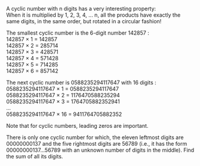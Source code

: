   <p>A cyclic number with n digits has a very interesting property:<br/>  When it is multiplied by 1, 2, 3, 4, ... n, all the products have exactly the same digits, in the same order, but rotated in a circular fashion!  </p>    <p>  The smallest cyclic number is the 6-digit number 142857 :<br/>  142857 &times; 1 = 142857<br/>  142857 &times; 2 = 285714<br/>  142857 &times; 3 = 428571<br/>  142857 &times; 4 = 571428<br/>  142857 &times; 5 = 714285<br/>  142857 &times; 6 = 857142    </p>    <p>  The next cyclic number is 0588235294117647 with 16 digits :<br/>  0588235294117647 &times; 1 = 0588235294117647<br/>  0588235294117647 &times; 2 = 1176470588235294<br/>  0588235294117647 &times; 3 = 1764705882352941<br/>  ...<br/>  0588235294117647 &times; 16 = 9411764705882352  </p>    <p>  Note that for cyclic numbers, leading zeros are important.  </p>    <p>  There is only one cyclic number for which, the eleven leftmost digits are 00000000137 and the five rightmost digits are 56789 (i.e., it has the form 00000000137...56789 with an unknown number of digits in the middle). Find the sum of all its digits.  </p>    